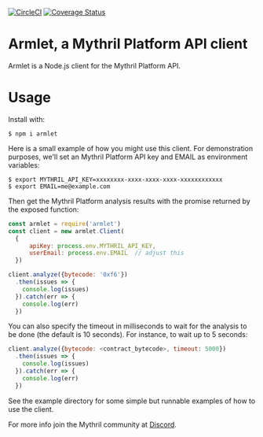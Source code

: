 [![CircleCI](https://circleci.com/gh/ConsenSys/armlet.svg?style=svg)](https://circleci.com/gh/ConsenSys/armlet)
[![Coverage Status](https://coveralls.io/repos/github/ConsenSys/armlet/badge.svg?branch=master)](https://coveralls.io/github/ConsenSys/armlet?branch=master)

# Armlet, a Mythril Platform API client

Armlet is a Node.js client for the Mythril Platform API.

# Usage

Install with:
```
$ npm i armlet
```

Here is a small example of how you might use this client. For
demonstration purposes, we'll set an Mythril Platform API key and
EMAIL as environment variables:

```console
$ export MYTHRIL_API_KEY=xxxxxxxx-xxxx-xxxx-xxxx-xxxxxxxxxxxx
$ export EMAIL=me@example.com
```

Then get the Mythril Platform analysis results with the promise returned by
the exposed function:
```javascript
const armlet = require('armlet')
const client = new armlet.Client(
  {
      apiKey: process.env.MYTHRIL_API_KEY,
      userEmail: process.env.EMAIL  // adjust this
  })

client.analyze({bytecode: '0xf6'})
  .then(issues => {
    console.log(issues)
  }).catch(err => {
    console.log(err)
  })
```
You can also specify the timeout in milliseconds to wait for the analysis to be
done (the default is 10 seconds). For instance, to wait up to 5 seconds:
```javascript
client.analyze({bytecode: <contract_bytecode>, timeout: 5000})
  .then(issues => {
    console.log(issues)
  }).catch(err => {
    console.log(err)
  })
```


See the example directory for some simple but runnable examples of how
to use the client.

For more info join the Mythril community at [Discord](https://discord.gg/kktn8Wt).
